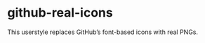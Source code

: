 github-real-icons
=================

This userstyle replaces GitHub’s font-based icons with real PNGs.